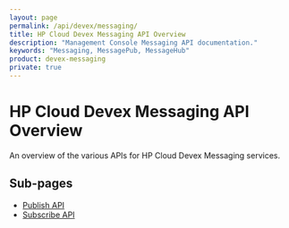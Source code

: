 ```yaml
---
layout: page
permalink: /api/devex/messaging/
title: HP Cloud Devex Messaging API Overview
description: "Management Console Messaging API documentation."
keywords: "Messaging, MessagePub, MessageHub"
product: devex-messaging
private: true
---
```



# HP Cloud Devex Messaging API Overview

An overview of the various APIs for HP Cloud Devex Messaging services.

## Sub-pages

* [Publish API](/api/block-storage/storage/)
* [Subscribe API](/api/block-storage/backup/)
